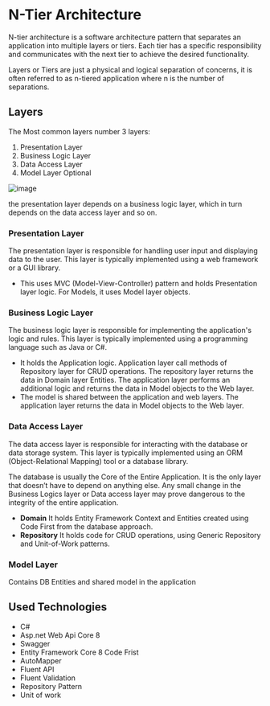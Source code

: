 # N-Tier Architecture

N-tier architecture is a software architecture pattern that separates an application into multiple layers or tiers. Each tier has a specific responsibility and communicates with the next tier to achieve the desired functionality.

Layers or Tiers are just a physical and logical separation of concerns, it is often referred to as n-tiered application where n is the number of separations.


## Layers

The Most common layers number 3 layers:

1. Presentation Layer
2. Business Logic Layer
3. Data Access Layer
4. Model Layer Optional

![image](https://github.com/user-attachments/assets/ddc0c6c3-89cc-4fdf-ba61-f0b6d3982ab3)


the presentation layer depends on a business logic layer, which in turn depends on the data access layer and so on.

### Presentation Layer

The presentation layer is responsible for handling user input and displaying data to the user. This layer is typically implemented using a web framework or a GUI library.

- This uses MVC (Model-View-Controller) pattern and holds Presentation layer logic. For Models, it uses Model layer objects.

### Business Logic Layer

The business logic layer is responsible for implementing the application's logic and rules. This layer is typically implemented using a programming language such as Java or C#.

- It holds the Application logic. Application layer call methods of Repository layer for CRUD operations. The repository layer returns the data in Domain layer Entities. The application layer performs an additional logic and returns the data in Model objects to the Web layer.
- The model is shared between the application and web layers. The application layer returns the data in Model objects to the Web layer.

### Data Access Layer

The data access layer is responsible for interacting with the database or data storage system. This layer is typically implemented using an ORM (Object-Relational Mapping) tool or a database library.

The database is usually the Core of the Entire Application.
It is the only layer that doesn’t have to depend on anything else. Any small change in the Business Logics layer or Data access layer may prove dangerous to the integrity of the entire application.

- **Domain** It holds Entity Framework Context and Entities created using Code First from the database approach.
- **Repository** It holds code for CRUD operations, using Generic Repository and Unit-of-Work patterns.

### Model Layer 

Contains DB Entities and shared model in the application 

## Used Technologies

- C#
- Asp.net Web Api Core 8
- Swagger
- Entity Framework Core 8 Code Frist
- AutoMapper
- Fluent API
- Fluent Validation
- Repository Pattern
- Unit of work

